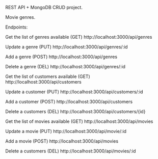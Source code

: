 REST API + MongoDB CRUD project.

Movie genres.

Endpoints:

  Get the list of genres available (GET)
  http://localhost:3000/api/genres

  Update a genre (PUT)
  http://localhost:3000/api/genres/:id

  Add a genre (POST)
  http://localhost:3000/api/genres

  Delete a genre (DEL)
  http://localhost:3000/api/genres/:id

  Get the list of customers available (GET)
  http://localhost:3000/api/customers

  Update a customer (PUT)
  http://localhost:3000/api/customers/:id

  Add a customer (POST)
  http://localhost:3000/api/customers

  Delete a customers (DEL)
  http://localhost:3000/api/customers/{id}

  Get the list of movies available (GET)
  http://localhost:3000/api/movies

  Update a movie (PUT)
  http://localhost:3000/api/movie/:id

  Add a movie (POST)
  http://localhost:3000/api/movies

  Delete a customers (DEL)
  http://localhost:3000/api/movies/:id